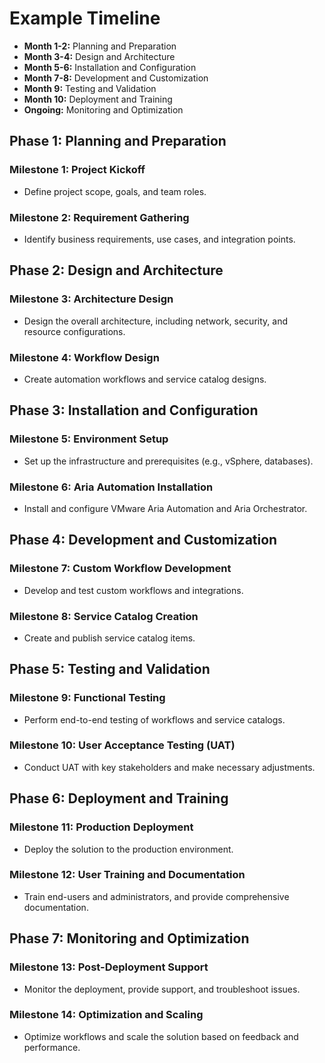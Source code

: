 
# Example Timeline

- **Month 1-2:** Planning and Preparation
- **Month 3-4:** Design and Architecture
- **Month 5-6:** Installation and Configuration
- **Month 7-8:** Development and Customization
- **Month 9:** Testing and Validation
- **Month 10:** Deployment and Training
- **Ongoing:** Monitoring and Optimization

## Phase 1: Planning and Preparation
### Milestone 1: Project Kickoff
- Define project scope, goals, and team roles.

### Milestone 2: Requirement Gathering
- Identify business requirements, use cases, and integration points.

## Phase 2: Design and Architecture
### Milestone 3: Architecture Design
- Design the overall architecture, including network, security, and resource configurations.

### Milestone 4: Workflow Design
- Create automation workflows and service catalog designs.

## Phase 3: Installation and Configuration
### Milestone 5: Environment Setup
- Set up the infrastructure and prerequisites (e.g., vSphere, databases).

### Milestone 6: Aria Automation Installation
- Install and configure VMware Aria Automation and Aria Orchestrator.

## Phase 4: Development and Customization
### Milestone 7: Custom Workflow Development
- Develop and test custom workflows and integrations.

### Milestone 8: Service Catalog Creation
- Create and publish service catalog items.

## Phase 5: Testing and Validation
### Milestone 9: Functional Testing
- Perform end-to-end testing of workflows and service catalogs.

### Milestone 10: User Acceptance Testing (UAT)
- Conduct UAT with key stakeholders and make necessary adjustments.

## Phase 6: Deployment and Training
### Milestone 11: Production Deployment
- Deploy the solution to the production environment.

### Milestone 12: User Training and Documentation
- Train end-users and administrators, and provide comprehensive documentation.

## Phase 7: Monitoring and Optimization
### Milestone 13: Post-Deployment Support
- Monitor the deployment, provide support, and troubleshoot issues.

### Milestone 14: Optimization and Scaling
- Optimize workflows and scale the solution based on feedback and performance.
